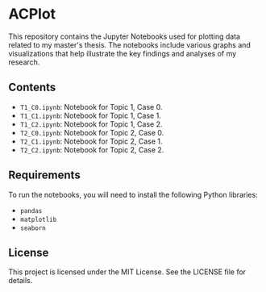 # ACPlot

This repository contains the Jupyter Notebooks used for plotting data related to my master's thesis. The notebooks include various graphs and visualizations that help illustrate the key findings and analyses of my research.

## Contents

- `T1_C0.ipynb`: Notebook for Topic 1, Case 0.
- `T1_C1.ipynb`: Notebook for Topic 1, Case 1.
- `T1_C2.ipynb`: Notebook for Topic 1, Case 2.
- `T2_C0.ipynb`: Notebook for Topic 2, Case 0.
- `T2_C1.ipynb`: Notebook for Topic 2, Case 1.
- `T2_C2.ipynb`: Notebook for Topic 2, Case 2.

## Requirements

To run the notebooks, you will need to install the following Python libraries:

- `pandas`
- `matplotlib`
- `seaborn`

## License

This project is licensed under the MIT License. See the LICENSE file for details.